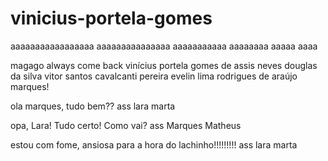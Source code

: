 # vinicius-portela-gomes

aaaaaaaaaaaaaaaaa
aaaaaaaaaaaaaaa
aaaaaaaaaaa
aaaaaaaa
aaaaa
aaaa

magago always come back vinícius portela gomes de assis neves douglas da silva vitor santos cavalcanti pereira evelin lima rodrigues de araújo marques!

ola marques, tudo bem?? 
ass lara marta 

opa, Lara! Tudo certo! Como vai? 
ass Marques Matheus

estou com fome, ansiosa para a hora do lachinho!!!!!!!!!
ass lara marta
